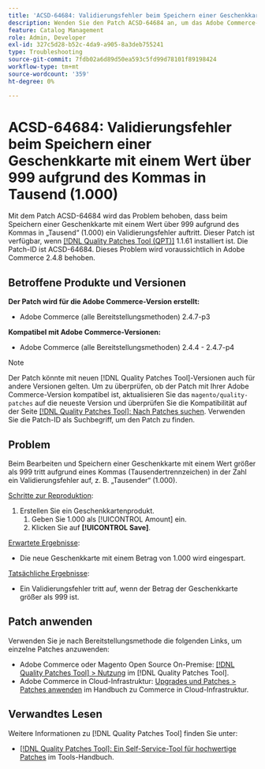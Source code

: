 ```yaml
---
title: 'ACSD-64684: Validierungsfehler beim Speichern einer Geschenkkarte mit einem Wert über 999 aufgrund des Kommas in Tausend (1.000)'
description: Wenden Sie den Patch ACSD-64684 an, um das Adobe Commerce-Problem zu beheben, bei dem beim Speichern einer Geschenkkarte mit einem Wert über 999 aufgrund des Kommas in „Tausend“ (1.000) ein Validierungsfehler auftritt.
feature: Catalog Management
role: Admin, Developer
exl-id: 327c5d28-b52c-4da9-a905-8a3deb755241
type: Troubleshooting
source-git-commit: 7fdb02a6d89d50ea593c5fd99d78101f89198424
workflow-type: tm+mt
source-wordcount: '359'
ht-degree: 0%

---
```


# ACSD-64684: Validierungsfehler beim Speichern einer Geschenkkarte mit einem Wert über 999 aufgrund des Kommas in Tausend (1.000)

Mit dem Patch ACSD-64684 wird das Problem behoben, dass beim Speichern einer Geschenkkarte mit einem Wert über 999 aufgrund des Kommas in „Tausend“ (1.000) ein Validierungsfehler auftritt. Dieser Patch ist verfügbar, wenn [[!DNL Quality Patches Tool (QPT)]](/help/tools/quality-patches-tool/quality-patches-tool-to-self-serve-quality-patches.md) 1.1.61 installiert ist. Die Patch-ID ist ACSD-64684. Dieses Problem wird voraussichtlich in Adobe Commerce 2.4.8 behoben.

## Betroffene Produkte und Versionen

**Der Patch wird für die Adobe Commerce-Version erstellt:**

* Adobe Commerce (alle Bereitstellungsmethoden) 2.4.7-p3

**Kompatibel mit Adobe Commerce-Versionen:**

* Adobe Commerce (alle Bereitstellungsmethoden) 2.4.4 - 2.4.7-p4

>[!NOTE]
>
>Der Patch könnte mit neuen [!DNL Quality Patches Tool]-Versionen auch für andere Versionen gelten. Um zu überprüfen, ob der Patch mit Ihrer Adobe Commerce-Version kompatibel ist, aktualisieren Sie das `magento/quality-patches` auf die neueste Version und überprüfen Sie die Kompatibilität auf der Seite [[!DNL Quality Patches Tool]: Nach Patches suchen](https://experienceleague.adobe.com/tools/commerce-quality-patches/index.html?lang=de). Verwenden Sie die Patch-ID als Suchbegriff, um den Patch zu finden.

## Problem

Beim Bearbeiten und Speichern einer Geschenkkarte mit einem Wert größer als 999 tritt aufgrund eines Kommas (Tausendertrennzeichen) in der Zahl ein Validierungsfehler auf, z. B. „Tausender“ (1.000).

<u>Schritte zur Reproduktion</u>:

1. Erstellen Sie ein Geschenkkartenprodukt.
   1. Geben Sie 1.000 als [!UICONTROL Amount] ein.
   1. Klicken Sie auf **[!UICONTROL Save]**.

<u>Erwartete Ergebnisse</u>:

* Die neue Geschenkkarte mit einem Betrag von 1.000 wird eingespart.

<u>Tatsächliche Ergebnisse</u>:

* Ein Validierungsfehler tritt auf, wenn der Betrag der Geschenkkarte größer als 999 ist.

## Patch anwenden

Verwenden Sie je nach Bereitstellungsmethode die folgenden Links, um einzelne Patches anzuwenden:

* Adobe Commerce oder Magento Open Source On-Premise: [[!DNL Quality Patches Tool] > Nutzung](/help/tools/quality-patches-tool/usage.md) im [!DNL Quality Patches Tool].
* Adobe Commerce in Cloud-Infrastruktur: [Upgrades und Patches > Patches anwenden](https://experienceleague.adobe.com/docs/commerce-cloud-service/user-guide/develop/upgrade/apply-patches.html?lang=de) im Handbuch zu Commerce in Cloud-Infrastruktur.

## Verwandtes Lesen

Weitere Informationen zu [!DNL Quality Patches Tool] finden Sie unter:

* [[!DNL Quality Patches Tool]: Ein Self-Service-Tool für hochwertige Patches](/help/tools/quality-patches-tool/quality-patches-tool-to-self-serve-quality-patches.md) im Tools-Handbuch.
